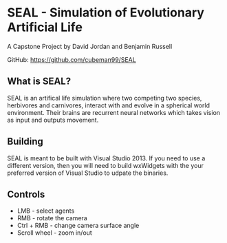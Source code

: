 # SEAL - Simulation of Evolutionary Artificial Life
A Capstone Project by David Jordan and Benjamin Russell

GitHub: https://github.com/cubeman99/SEAL

## What is SEAL?

SEAL is an artifical life simulation where two competing two species, herbivores and carnivores, interact with and evolve in a spherical world environment. Their brains are recurrent neural networks which takes vision as input and outputs movement.


## Building

SEAL is meant to be built with Visual Studio 2013. If you need to use a different version, then you will need to build wxWidgets with the your preferred version of Visual Studio to udpate the binaries.


## Controls

- LMB - select agents
- RMB - rotate the camera
- Ctrl + RMB - change camera surface angle
- Scroll wheel - zoom in/out

